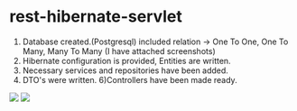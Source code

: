 # rest-hibernate-servlet

1) Database created.(Postgresql) included relation -> One To One, One To Many, Many To Many (I have attached screenshots)
2) Hibernate configuration is provided, Entities are written.
4) Necessary services and repositories have been added.
5) DTO's were written.
6)Controllers have been made ready.



<img src = "https://user-images.githubusercontent.com/75138903/178545153-d54b4b91-7e69-4cdd-86b5-d85b492f0a65.png" class = "center">
<img src = "https://user-images.githubusercontent.com/75138903/178545389-92c4ed32-11db-4321-9051-f92d4b3feacc.png" class = "center">

